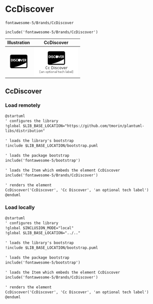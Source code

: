 # CcDiscover


```text
fontawesome-5/Brands/CcDiscover
```

```text
include('fontawesome-5/Brands/CcDiscover')
```



| Illustration | CcDiscover |
| :---: | :---: |
| ![illustration for Illustration](../../fontawesome-5/Brands/CcDiscover.png) | ![illustration for CcDiscover](../../fontawesome-5/Brands/CcDiscover.Local.png) |




## CcDiscover

### Load remotely
```plantuml
@startuml
' configures the library
!global $LIB_BASE_LOCATION="https://github.com/tmorin/plantuml-libs/distribution"

' loads the library's bootstrap
!include $LIB_BASE_LOCATION/bootstrap.puml

' loads the package bootstrap
include('fontawesome-5/bootstrap')

' loads the Item which embeds the element CcDiscover
include('fontawesome-5/Brands/CcDiscover')

' renders the element
CcDiscover('CcDiscover', 'Cc Discover', 'an optional tech label')
@enduml
```

### Load locally
```plantuml
@startuml
' configures the library
!global $INCLUSION_MODE="local"
!global $LIB_BASE_LOCATION="../.."

' loads the library's bootstrap
!include $LIB_BASE_LOCATION/bootstrap.puml

' loads the package bootstrap
include('fontawesome-5/bootstrap')

' loads the Item which embeds the element CcDiscover
include('fontawesome-5/Brands/CcDiscover')

' renders the element
CcDiscover('CcDiscover', 'Cc Discover', 'an optional tech label')
@enduml
```

